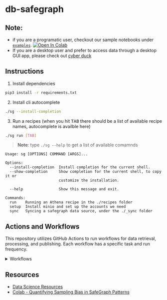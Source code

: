 # db-safegraph

## Note: 
+ if you are a programatic user, checkout our sample notebooks under [`examples`](https://github.com/NYCPlanning/db-safegraph/tree/master/examples). [![Open In Colab](https://colab.research.google.com/assets/colab-badge.svg)](https://colab.research.google.com/github/NYCPlanning/db-safegraph/blob/master/examples/examples.ipynb)
+ If you are a desktop user and prefer to access data through a desktop GUI app, please check out [cyber duck](https://cyberduck.io/)

## Instructions
1. Install dependencies
```bash
pip3 install -r requirements.txt
```
2. Install cli autocomplete
```bash
./sg --install-completion
```
3. Run a recipes (when you hit <kbd>TAB</kbd> there should be a list of available recipe names, autocomplete is availble here)
```bash 
./sg run [TAB]
```

> **Note**: type `./sg --help` to get a list of available comamnds
```
Usage: sg [OPTIONS] COMMAND [ARGS]...

Options:
  --install-completion  Install completion for the current shell.
  --show-completion     Show completion for the current shell, to copy it or
                        customize the installation.

  --help                Show this message and exit.

Commands:
  run    Running an Athena recipe in the ./recipes folder
  setup  Install minio and set up the accounts we need
  sync   Syncing a safegraph data source, under the ./_sync folder
```

## Actions and Workflows
This repository utilizes GitHub Actions to run workflows for data retrieval, processing, and publishing. Each workflow has a specific task and run frequency.

<details><summary>Workflows</summary>
  <p>+ Create Docker Image: Disabled</p>
  <p>+ S3 Bucket Sync: Daily</p>
  <p>+ Update Daily Tables: Disabled</p>
  <p>+ Update Weekly Tables Disabled</p>
</details>

## Resources
- [Data Science Resources](https://docs.safegraph.com/docs/data-science-resources)
- [Colab - Quantifying Sampling Bias in SafeGraph Patterns](https://colab.research.google.com/drive/1u15afRytJMsizySFqA2EPlXSh3KTmNTQ#sandboxMode=true&scrollTo=WUWFYLLXowUJ)
